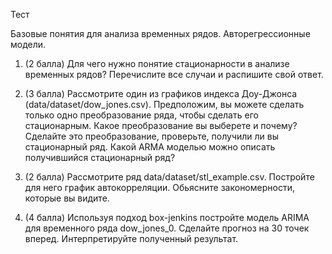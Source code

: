 Тест

 Базовые понятия для анализа временных рядов. Авторегрессионные модели.

1. (2 балла) Для чего нужно понятие стационарности в анализе временных рядов? Перечислите все случаи и распишите свой ответ.

2. (3 балла) Рассмотрите один из графиков индекса Доу-Джонса (data/dataset/dow_jones.csv). Предположим, вы можете сделать только одно преобразование ряда, чтобы сделать его стационарным. Какое преобразование вы выберете и почему? Сделайте это преобразование, проверьте, получили ли вы стационарный ряд. Какой ARMA моделью можно описать получившийся стационарный ряд? 

3. (2 балла) Рассмотрите ряд data/dataset/stl_example.csv. Постройте для него график автокорреляции. Обьясните закономерности, которые вы видите. 

4. (4 балла) Используя подход box-jenkins постройте модель ARIMA для временного ряда dow_jones_0. Сделайте прогноз на 30 точек вперед. Интерпретируйте полученный результат.
 
